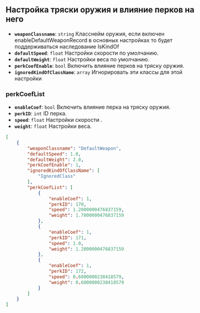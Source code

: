 ## Настройка тряски оружия и влияние перков на него

- **`weaponClassname`**: `string` Класснейм оружия, если включен enableDefaultWeaponRecord в основных настройках то будет поддерживаться наследование IsKindOf
- **`defaultSpeed`**: `float` Настройки скорости по умолчанию.
- **`defaultWeight`**: `float` Настройки веса по умолчанию.
- **`perkCoefEnable`**: `bool` Включить влияние перков на тряску оружия.
- **`ignoredKindOfClassName`**: `array` Игнорировать эти классы для этой настройки
### perkCoefList
- **`enableCoef`**: `bool` Включить влияние перка на тряску оружия.
- **`perkID`**: `int` ID перка.
- **`speed`**: `float` Настройки скорости .
- **`weight`**: `float` Настройки веса.
```json
[
    {
        "weaponClassname": "DefaultWeapon",
        "defaultSpeed": 1.0,
        "defaultWeight": 2.0,
        "perkCoefEnable": 1,
        "ignoredKindOfClassName": [
            "IgnoredClass"
        ],
        "perkCoefList": [
            {
                "enableCoef": 1,
                "perkID": 170,
                "speed": 1.2000000476837159,
                "weight": 1.7000000476837159
            },
            {
                "enableCoef": 1,
                "perkID": 171,
                "speed": 1.0,
                "weight": 1.2000000476837159
            },
            {
                "enableCoef": 1,
                "perkID": 172,
                "speed": 0.6000000238418579,
                "weight": 0.6000000238418579
            }
        ]
    }
]
```
